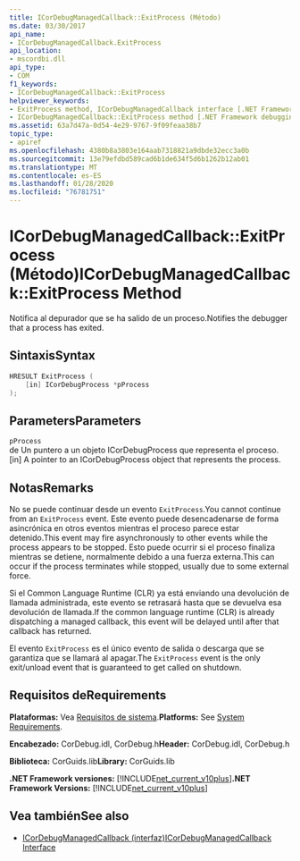```yaml
---
title: ICorDebugManagedCallback::ExitProcess (Método)
ms.date: 03/30/2017
api_name:
- ICorDebugManagedCallback.ExitProcess
api_location:
- mscordbi.dll
api_type:
- COM
f1_keywords:
- ICorDebugManagedCallback::ExitProcess
helpviewer_keywords:
- ExitProcess method, ICorDebugManagedCallback interface [.NET Framework debugging]
- ICorDebugManagedCallback::ExitProcess method [.NET Framework debugging]
ms.assetid: 63a7d47a-0d54-4e29-9767-9f09feaa38b7
topic_type:
- apiref
ms.openlocfilehash: 4380b8a3803e164aab7318821a9dbde32ecc3a0b
ms.sourcegitcommit: 13e79efdbd589cad6b1de634f5d6b1262b12ab01
ms.translationtype: MT
ms.contentlocale: es-ES
ms.lasthandoff: 01/28/2020
ms.locfileid: "76781751"
---
```

# <a name="icordebugmanagedcallbackexitprocess-method"></a><span data-ttu-id="557a7-102">ICorDebugManagedCallback::ExitProcess (Método)</span><span class="sxs-lookup"><span data-stu-id="557a7-102">ICorDebugManagedCallback::ExitProcess Method</span></span>
<span data-ttu-id="557a7-103">Notifica al depurador que se ha salido de un proceso.</span><span class="sxs-lookup"><span data-stu-id="557a7-103">Notifies the debugger that a process has exited.</span></span>  
  
## <a name="syntax"></a><span data-ttu-id="557a7-104">Sintaxis</span><span class="sxs-lookup"><span data-stu-id="557a7-104">Syntax</span></span>  
  
```cpp  
HRESULT ExitProcess (  
    [in] ICorDebugProcess *pProcess  
);  
```  
  
## <a name="parameters"></a><span data-ttu-id="557a7-105">Parameters</span><span class="sxs-lookup"><span data-stu-id="557a7-105">Parameters</span></span>  
 `pProcess`  
 <span data-ttu-id="557a7-106">de Un puntero a un objeto ICorDebugProcess que representa el proceso.</span><span class="sxs-lookup"><span data-stu-id="557a7-106">[in] A pointer to an ICorDebugProcess object that represents the process.</span></span>  
  
## <a name="remarks"></a><span data-ttu-id="557a7-107">Notas</span><span class="sxs-lookup"><span data-stu-id="557a7-107">Remarks</span></span>  
 <span data-ttu-id="557a7-108">No se puede continuar desde un evento `ExitProcess`.</span><span class="sxs-lookup"><span data-stu-id="557a7-108">You cannot continue from an `ExitProcess` event.</span></span> <span data-ttu-id="557a7-109">Este evento puede desencadenarse de forma asincrónica en otros eventos mientras el proceso parece estar detenido.</span><span class="sxs-lookup"><span data-stu-id="557a7-109">This event may fire asynchronously to other events while the process appears to be stopped.</span></span> <span data-ttu-id="557a7-110">Esto puede ocurrir si el proceso finaliza mientras se detiene, normalmente debido a una fuerza externa.</span><span class="sxs-lookup"><span data-stu-id="557a7-110">This can occur if the process terminates while stopped, usually due to some external force.</span></span>  
  
 <span data-ttu-id="557a7-111">Si el Common Language Runtime (CLR) ya está enviando una devolución de llamada administrada, este evento se retrasará hasta que se devuelva esa devolución de llamada.</span><span class="sxs-lookup"><span data-stu-id="557a7-111">If the common language runtime (CLR) is already dispatching a managed callback, this event will be delayed until after that callback has returned.</span></span>  
  
 <span data-ttu-id="557a7-112">El evento `ExitProcess` es el único evento de salida o descarga que se garantiza que se llamará al apagar.</span><span class="sxs-lookup"><span data-stu-id="557a7-112">The `ExitProcess` event is the only exit/unload event that is guaranteed to get called on shutdown.</span></span>  
  
## <a name="requirements"></a><span data-ttu-id="557a7-113">Requisitos de</span><span class="sxs-lookup"><span data-stu-id="557a7-113">Requirements</span></span>  
 <span data-ttu-id="557a7-114">**Plataformas:** Vea [Requisitos de sistema](../../../../docs/framework/get-started/system-requirements.md).</span><span class="sxs-lookup"><span data-stu-id="557a7-114">**Platforms:** See [System Requirements](../../../../docs/framework/get-started/system-requirements.md).</span></span>  
  
 <span data-ttu-id="557a7-115">**Encabezado:** CorDebug.idl, CorDebug.h</span><span class="sxs-lookup"><span data-stu-id="557a7-115">**Header:** CorDebug.idl, CorDebug.h</span></span>  
  
 <span data-ttu-id="557a7-116">**Biblioteca:** CorGuids.lib</span><span class="sxs-lookup"><span data-stu-id="557a7-116">**Library:** CorGuids.lib</span></span>  
  
 <span data-ttu-id="557a7-117">**.NET Framework versiones:** [!INCLUDE[net_current_v10plus](../../../../includes/net-current-v10plus-md.md)]</span><span class="sxs-lookup"><span data-stu-id="557a7-117">**.NET Framework Versions:** [!INCLUDE[net_current_v10plus](../../../../includes/net-current-v10plus-md.md)]</span></span>  
  
## <a name="see-also"></a><span data-ttu-id="557a7-118">Vea también</span><span class="sxs-lookup"><span data-stu-id="557a7-118">See also</span></span>

- [<span data-ttu-id="557a7-119">ICorDebugManagedCallback (interfaz)</span><span class="sxs-lookup"><span data-stu-id="557a7-119">ICorDebugManagedCallback Interface</span></span>](icordebugmanagedcallback-interface.md)
